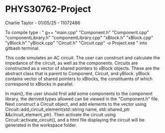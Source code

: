 # PHYS30762-Project

Charlie Taylor - 01/05/25 - 11072486

To compile type : 
" g++ "main.cpp" "Component.h" "Component.cpp" "componentLibrary.h" "componentLibrary.cpp" "xBlock.h" "xBlock.cpp" "yBlock.h" "yBlock.cpp" "Circuit.h" "Circuit.cpp" -o Project.exe " 
into gitbash terminal.

This code simulates an AC circuit. The user can construct and calculate the impedance of the circuit, as well as the components. Circuits are constructed as a vector of shared pointers to xBlock objects. These are the abstract class that is parent to Component, Circuit, and yBlock. yBlock contains vector of shared pointers to xBlocks, the constituents of which correspond to xBlocks in parallel.

In main(), the user should first add some components to the component library, the derived types allowed can be viewed in the "Component.h" file. Next construct a Circuit object, and add elements to the vector using Circuit::add_circuit_element(std::string name, std::shared_ptr<xBlock> &&circuit_element_ptr). Then activate the circuit using Circuit::activate_circuit(), and a html file displaying the circuit will be generated in the workspace folder.

